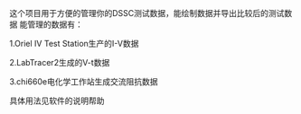 这个项目用于方便的管理你的DSSC测试数据，能绘制数据并导出比较后的测试数据
能管理的数据有：

1.Oriel IV Test Station生产的I-V数据

2.LabTracer2生成的V-t数据

3.chi660e电化学工作站生成交流阻抗数据

具体用法见软件的说明帮助
